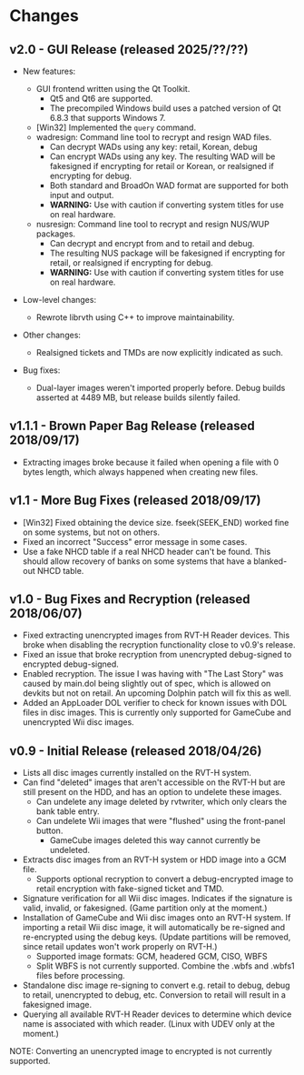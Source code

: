 # Changes

## v2.0 - GUI Release (released 2025/??/??)

* New features:
  * GUI frontend written using the Qt Toolkit.
    * Qt5 and Qt6 are supported.
    * The precompiled Windows build uses a patched version of
      Qt 6.8.3 that supports Windows 7.
  * [Win32] Implemented the `query` command.
  * wadresign: Command line tool to recrypt and resign WAD files.
    * Can decrypt WADs using any key: retail, Korean, debug
    * Can encrypt WADs using any key. The resulting WAD will be fakesigned if
      encrypting for retail or Korean, or realsigned if encrypting for debug.
    * Both standard and BroadOn WAD format are supported for both input and
      output.
    * **WARNING:** Use with caution if converting system titles for use
      on real hardware.
  * nusresign: Command line tool to recrypt and resign NUS/WUP packages.
    * Can decrypt and encrypt from and to retail and debug.
    * The resulting NUS package will be fakesigned if encrypting for retail,
      or realsigned if encrypting for debug.
    * **WARNING:** Use with caution if converting system titles for use
      on real hardware.

* Low-level changes:
  * Rewrote librvth using C++ to improve maintainability.

* Other changes:
  * Realsigned tickets and TMDs are now explicitly indicated as such.

* Bug fixes:
  * Dual-layer images weren't imported properly before. Debug builds asserted
    at 4489 MB, but release builds silently failed.

## v1.1.1 - Brown Paper Bag Release (released 2018/09/17)

* Extracting images broke because it failed when opening a file with 0 bytes
  length, which always happened when creating new files.

## v1.1 - More Bug Fixes (released 2018/09/17)

* [Win32] Fixed obtaining the device size. fseek(SEEK_END) worked fine on
  some systems, but not on others.
* Fixed an incorrect "Success" error message in some cases.
* Use a fake NHCD table if a real NHCD header can't be found. This should
  allow recovery of banks on some systems that have a blanked-out NHCD table.

## v1.0 - Bug Fixes and Recryption (released 2018/06/07)

* Fixed extracting unencrypted images from RVT-H Reader devices. This broke
  when disabling the recryption functionality close to v0.9's release.
* Fixed an issue that broke recryption from unencrypted debug-signed to
  encrypted debug-signed.
* Enabled recryption. The issue I was having with "The Last Story" was caused
  by main.dol being slightly out of spec, which is allowed on devkits but not
  on retail. An upcoming Dolphin patch will fix this as well.
* Added an AppLoader DOL verifier to check for known issues with DOL files in
  disc images. This is currently only supported for GameCube and unencrypted
  Wii disc images.

## v0.9 - Initial Release (released 2018/04/26)

* Lists all disc images currently installed on the RVT-H system.
* Can find "deleted" images that aren't accessible on the RVT-H but are still
  present on the HDD, and has an option to undelete these images.
  * Can undelete any image deleted by rvtwriter, which only clears the
    bank table entry.
  * Can undelete Wii images that were "flushed" using the front-panel button.
    * GameCube images deleted this way cannot currently be undeleted.
* Extracts disc images from an RVT-H system or HDD image into a GCM file.
  * Supports optional recryption to convert a debug-encrypted image to retail
    encryption with fake-signed ticket and TMD.
* Signature verification for all Wii disc images. Indicates if the signature
  is valid, invalid, or fakesigned. (Game partition only at the moment.)
* Installation of GameCube and Wii disc images onto an RVT-H system. If
  importing a retail Wii disc image, it will automatically be re-signed and
  re-encrypted using the debug keys. (Update partitions will be removed, since
  retail updates won't work properly on RVT-H.)
  * Supported image formats: GCM, headered GCM, CISO, WBFS
  * Split WBFS is not currently supported. Combine the .wbfs and .wbfs1 files
    before processing.
* Standalone disc image re-signing to convert e.g. retail to debug, debug
  to retail, unencrypted to debug, etc. Conversion to retail will result
  in a fakesigned image.
* Querying all available RVT-H Reader devices to determine which device name
  is associated with which reader. (Linux with UDEV only at the moment.)

NOTE: Converting an unencrypted image to encrypted is not currently supported.
